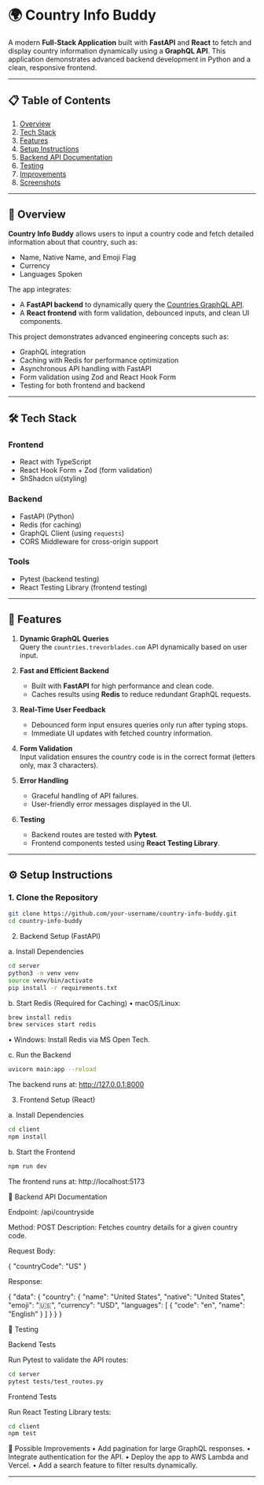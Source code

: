 # 🌍 Country Info Buddy

A modern **Full-Stack Application** built with **FastAPI** and **React** to fetch and display country information dynamically using a **GraphQL API**. This application demonstrates advanced backend development in Python and a clean, responsive frontend.

---

## 📋 Table of Contents

1. [Overview](#-overview)
2. [Tech Stack](#-tech-stack)
3. [Features](#-features)
4. [Setup Instructions](#-setup-instructions)
5. [Backend API Documentation](#-backend-api-documentation)
6. [Testing](#-testing)
7. [Improvements](#-improvements)
8. [Screenshots](#-screenshots)

---

## 🌟 Overview

**Country Info Buddy** allows users to input a country code and fetch detailed information about that country, such as:

- Name, Native Name, and Emoji Flag
- Currency
- Languages Spoken

The app integrates:

- A **FastAPI backend** to dynamically query the [Countries GraphQL API](https://countries.trevorblades.com/).
- A **React frontend** with form validation, debounced inputs, and clean UI components.

This project demonstrates advanced engineering concepts such as:

- GraphQL integration
- Caching with Redis for performance optimization
- Asynchronous API handling with FastAPI
- Form validation using Zod and React Hook Form
- Testing for both frontend and backend

---

## 🛠️ Tech Stack

### **Frontend**

- React with TypeScript
- React Hook Form + Zod (form validation)
- ShShadcn ui(styling)

### **Backend**

- FastAPI (Python)
- Redis (for caching)
- GraphQL Client (using `requests`)
- CORS Middleware for cross-origin support

### **Tools**

- Pytest (backend testing)
- React Testing Library (frontend testing)

---

## 🚀 Features

1. **Dynamic GraphQL Queries**  
   Query the `countries.trevorblades.com` API dynamically based on user input.

2. **Fast and Efficient Backend**

   - Built with **FastAPI** for high performance and clean code.
   - Caches results using **Redis** to reduce redundant GraphQL requests.

3. **Real-Time User Feedback**

   - Debounced form input ensures queries only run after typing stops.
   - Immediate UI updates with fetched country information.

4. **Form Validation**  
   Input validation ensures the country code is in the correct format (letters only, max 3 characters).

5. **Error Handling**

   - Graceful handling of API failures.
   - User-friendly error messages displayed in the UI.

6. **Testing**
   - Backend routes are tested with **Pytest**.
   - Frontend components tested using **React Testing Library**.

---

## ⚙️ Setup Instructions

### 1. **Clone the Repository**

```bash
git clone https://github.com/your-username/country-info-buddy.git
cd country-info-buddy
```

2. Backend Setup (FastAPI)

a. Install Dependencies

```bash
cd server
python3 -m venv venv
source venv/bin/activate
pip install -r requirements.txt
```
b. Start Redis (Required for Caching)
	•	macOS/Linux:

```bash
brew install redis
brew services start redis
```

•	Windows: Install Redis via MS Open Tech.

c. Run the Backend

```bash
uvicorn main:app --reload
```

The backend runs at: http://127.0.0.1:8000

3. Frontend Setup (React)

a. Install Dependencies

```bash
cd client
npm install

```
b. Start the Frontend

```bash
npm run dev
```
The frontend runs at: http://localhost:5173

📑 Backend API Documentation

Endpoint: /api/countryside

Method: POST
Description: Fetches country details for a given country code.

Request Body:

{
  "countryCode": "US"
}

Response:

{
  "data": {
    "country": {
      "name": "United States",
      "native": "United States",
      "emoji": "🇺🇸",
      "currency": "USD",
      "languages": [
        { "code": "en", "name": "English" }
      ]
    }
  }
}

🧪 Testing

Backend Tests

Run Pytest to validate the API routes:

```bash
cd server
pytest tests/test_routes.py
```

Frontend Tests

Run React Testing Library tests:

```bash
cd client
npm test
```

🎯 Possible Improvements
	•	Add pagination for large GraphQL responses.
	•	Integrate authentication for the API.
	•	Deploy the app to AWS Lambda and Vercel.
	•	Add a search feature to filter results dynamically.

---
```
